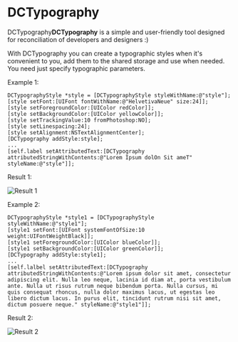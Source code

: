 # DCTypography

DCTypography**DCTypography** is a simple and user-friendly tool designed for reconciliation of developers and designers :)

With DCTypography you can create a typographic styles when it's convenient to you, add them to the shared storage and use when needed. You need just specify typographic parameters.

Example 1:
```objc
DCTypographyStyle *style = [DCTypographyStyle styleWithName:@"style"];
[style setFont:[UIFont fontWithName:@"HelvetivaNeue" size:24]];
[style setForegroundColor:[UIColor redColor]];
[style setBackgroundColor:[UIColor yellowColor]];
[style setTrackingValue:10 fromPhotoshop:NO];
[style setLinespacing:24];
[style setAlignment:NSTextAlignmentCenter];
[DCTypography addStyle:style];
...
[self.label setAttributedText:[DCTypography attributedStringWithContents:@"Lorem Ipsum dolOn Sit ameT" styleName:@"style"]];
```
Result 1:

![Result 1](http://take.ms/D8cGr)

Example 2:
```objc
DCTypographyStyle *style1 = [DCTypographyStyle styleWithName:@"style1"];
[style1 setFont:[UIFont systemFontOfSize:10 weight:UIFontWeightBlack]];
[style1 setForegroundColor:[UIColor blueColor]];
[style1 setBackgroundColor:[UIColor greenColor]];
[DCTypography addStyle:style1];
...
[self.lalbel setAttributedText:[DCTypography attributedStringWithContents:@"Lorem ipsum dolor sit amet, consectetur adipiscing elit. Nulla leo neque, lacinia id diam at, porta vestibulum ante. Nulla ut risus rutrum neque bibendum porta. Nulla cursus, mi quis consequat rhoncus, nulla dolor maximus lacus, ut egestas leo libero dictum lacus. In purus elit, tincidunt rutrum nisi sit amet, dictum posuere neque." styleName:@"style1"]];
```
Result 2:

![Result 2](http://take.ms/VXADZ)
